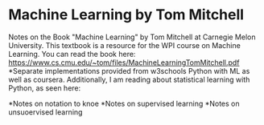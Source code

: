 # Machine Learning by Tom Mitchell
Notes on the Book "Machine Learning" by Tom Mitchell at Carnegie Melon University. This textbook is a resource for the WPI course on Machine Learning. You can read the book here: https://www.cs.cmu.edu/~tom/files/MachineLearningTomMitchell.pdf 
*Separate implementations provided from w3schools Python with ML as well as coursera. Additionally, I am reading about statistical learning with Python, as seen here: 

*Notes on notation to knoe 
*Notes on supervised learning
*Notes on unsuoervised learning
